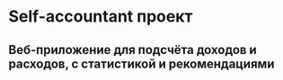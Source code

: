# Self-accountant проект

## Веб-приложение для подсчёта доходов и расходов, с статистикой и рекомендациями